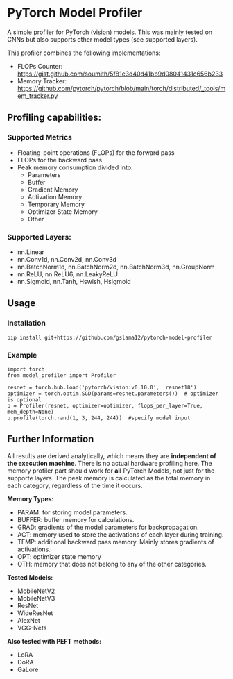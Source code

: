 # PyTorch Model Profiler
A simple profiler for PyTorch (vision) models. This was mainly tested on CNNs but also supports other model types (see supported layers).

This profiler combines the following implementations:
- FLOPs Counter: https://gist.github.com/soumith/5f81c3d40d41bb9d08041431c656b233
- Memory Tracker: https://github.com/pytorch/pytorch/blob/main/torch/distributed/_tools/mem_tracker.py

## Profiling capabilities:

### Supported Metrics
- Floating-point operations (FLOPs) for the forward pass
- FLOPs for the backward pass
- Peak memory consumption divided into:
  - Parameters
  - Buffer
  - Gradient Memory
  - Activation Memory
  - Temporary Memory
  - Optimizer State Memory
  - Other

### Supported Layers:
- nn.Linear
- nn.Conv1d, nn.Conv2d, nn.Conv3d
- nn.BatchNorm1d, nn.BatchNorm2d, nn.BatchNorm3d, nn.GroupNorm
- nn.ReLU, nn.ReLU6, nn.LeakyReLU
- nn.Sigmoid, nn.Tanh, Hswish, Hsigmoid

## Usage
### Installation
```
pip install git+https://github.com/gslama12/pytorch-model-profiler
```

### Example
```
import torch
from model_profiler import Profiler

resnet = torch.hub.load('pytorch/vision:v0.10.0', 'resnet18')
optimizer = torch.optim.SGD(params=resnet.parameters())  # optimizer is optional
p = Profiler(resnet, optimizer=optimizer, flops_per_layer=True, mem_depth=None)
p.profile(torch.rand(1, 3, 244, 244))  #specify model input
```

## Further Information
All results are derived analytically, which means they are **independent of the execution machine**. There is no actual hardware profiling here. 
The memory profiler part should work for **all** PyTorch Models, not just for the supporte layers. The peak memory is calculated as the total memory in each category, regardless of the time it occurs.

**Memory Types:**
  - PARAM: for storing model parameters.
  - BUFFER: buffer memory for calculations.
  - GRAD: gradients of the model parameters for backpropagation.
  - ACT: memory used to store the activations of each layer during training.
  - TEMP: additional backward pass memory. Mainly stores gradients of activations.
  - OPT: optimizer state memory
  - OTH: memory that does not belong to any of the other categories.

**Tested Models:**
- MobileNetV2
- MobileNetV3
- ResNet
- WideResNet
- AlexNet
- VGG-Nets

**Also tested with PEFT methods:**
- LoRA
- DoRA
- GaLore
